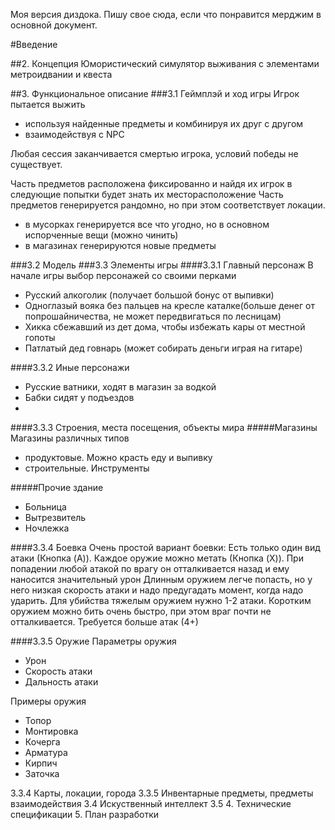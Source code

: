 Моя версия диздока. Пишу свое сюда, если что понравится мерджим в основной документ.

#Введение

##2. Концепция
Юмористический симулятор выживания с элементами метроидвании и квеста

##3. Функциональное описание
###3.1 Геймплэй и ход игры
Игрок пытается выжить 
- используя найденные предметы и комбинируя их друг с другом
- взаимодействуя с NPC

Любая сессия заканчивается смертью игрока, условий победы не существует.

Часть предметов расположена фиксированно и найдя их игрок в следующие попытки будет знать их месторасположение
Часть предметов генерируется рандомно, но при этом соответствует локации.
- в мусорках генерируется все что угодно, но в основном испорченные вещи (можно чинить)
- в магазинах генерируются новые предметы

###3.2 Модель
###3.3 Элементы игры
####3.3.1 Главный персонаж
В начале игры выбор персонажей со своими перками
- Русский алкоголик (получает большой бонус от выпивки)
- Одноглазый вояка без пальцев на кресле каталке(больше денег от попрошайничества, не может передвигаться по лесницам)
- Хикка сбежавший из дет дома, чтобы избежать кары от местной гопоты 
- Патлатый дед говнарь (может собирать деньги играя на гитаре)

####3.3.2 Иные персонажи
- Русские ватники, ходят в магазин за водкой
- Бабки сидят у подъездов
-
 
####3.3.3 Строения, места посещения, объекты мира
#####Магазины
Магазины различных типов 
- продуктовые. Можно красть еду и выпивку
- строительные. Инструменты

#####Прочие здание
- Больница
- Вытрезвитель
- Ночлежка

####3.3.4 Боевка
Очень простой вариант боевки:
Есть только один вид атаки (Кнопка (A)).
Каждое оружие можно метать (Кнопка (X)).
При попадении любой атакой по врагу он отталкивается назад и ему наносится значительный урон 
Длинным оружием легче попасть, но у него низкая скорость атаки и надо предугадать момент, когда надо ударить. Для убийства тяжелым оружием нужно 1-2 атаки.
Коротким оружием можно бить очень быстро, при этом враг почти не отталкивается. Требуется больше атак (4+)

####3.3.5 Оружие
Параметры оружия 
- Урон
- Скорость атаки
- Дальность атаки

Примеры оружия
- Топор
- Монтировка
- Кочерга
- Арматура
- Кирпич
- Заточка

3.3.4 Карты, локации, города
3.3.5 Инвентарные предметы, предметы взаимодействия
3.4 Искуственный интеллект
3.5
4. Технические спецификации
5. План разработки